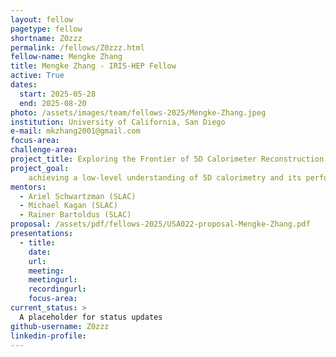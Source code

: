```yaml
---
layout: fellow
pagetype: fellow
shortname: Z0zzz
permalink: /fellows/Z0zzz.html
fellow-name: Mengke Zhang
title: Mengke Zhang - IRIS-HEP Fellow
active: True
dates:
  start: 2025-05-28
  end: 2025-08-20
photo: /assets/images/team/fellows-2025/Mengke-Zhang.jpeg
institution: University of California, San Diego
e-mail: mkzhang2001@gmail.com
focus-area:
challenge-area:
project_title: Exploring the Frontier of 5D Calorimeter Reconstruction with HG-DREAM and IDEA Simulation
project_goal:
    achieving a low-level understanding of 5D calorimetry and its performance for jets; utilize HG-DREAM and IDEA detector simulations to investigate the impact of key calorimeter design parameters such as time resolution, spatial segmentation, etc. impact performance.
mentors:
  - Ariel Schwartzman (SLAC)
  - Michael Kagan (SLAC)
  - Rainer Bartoldus (SLAC)
proposal: /assets/pdf/fellows-2025/USA022-proposal-Mengke-Zhang.pdf
presentations:
  - title:
    date:
    url:
    meeting:
    meetingurl:
    recordingurl:
    focus-area:
current_status: >
  A placeholder for status updates
github-username: Z0zzz
linkedin-profile:
---
```


